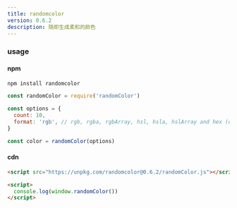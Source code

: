 ```yaml
---
title: randomcolor
version: 0.6.2
description: 随即生成柔和的颜色
---
```



### usage

#### npm

```bash
npm install randomcolor
```

```js
const randomColor = require('randomColor')

const options = {
  count: 10,
  format: 'rgb', // rgb, rgba, rgbArray, hsl, hsla, hslArray and hex (default)
}

const color = randomColor(options)
```

#### cdn

```html
<script src="https://unpkg.com/randomcolor@0.6.2/randomColor.js"></script>

<script>
  console.log(window.randomColor())
</script>
```

